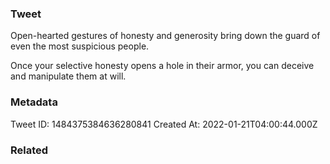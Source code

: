 ### Tweet
Open-hearted gestures of honesty and generosity bring down the guard of even the most suspicious people.

Once your selective honesty opens a hole in their armor, you can deceive and manipulate them at will.

### Metadata
Tweet ID: 1484375384636280841
Created At: 2022-01-21T04:00:44.000Z

### Related

